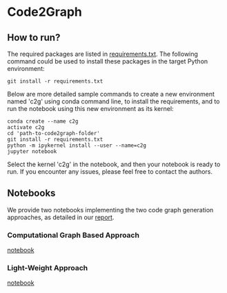 # Code2Graph

## How to run?

The required packages are listed in [requirements.txt](requirements.txt). The following command could be used to install these packages in the target Python environment:
```
git install -r requirements.txt
```

Below are more detailed sample commands to create a new environment named 'c2g' using conda command line, to install the requirements, and to run the notebook using this new environment as its kernel:

```
conda create --name c2g
activate c2g
cd 'path-to-code2graph-folder'
git install -r requirements.txt
python -m ipykernel install --user --name=c2g
jupyter notebook
```

Select the kernel 'c2g' in the notebook, and then your notebook is ready to run. If you encounter any issues, please feel free to contact the authors.


## Notebooks

We provide two notebooks implementing the two code graph generation approaches, as detailed in our [report](reports/milestone3/).

### Computational Graph Based Approach

[notebook](testScript/computational_graph_based.ipynb)

### Light-Weight Approach

[notebook](testScript/light_weight.ipynb)

